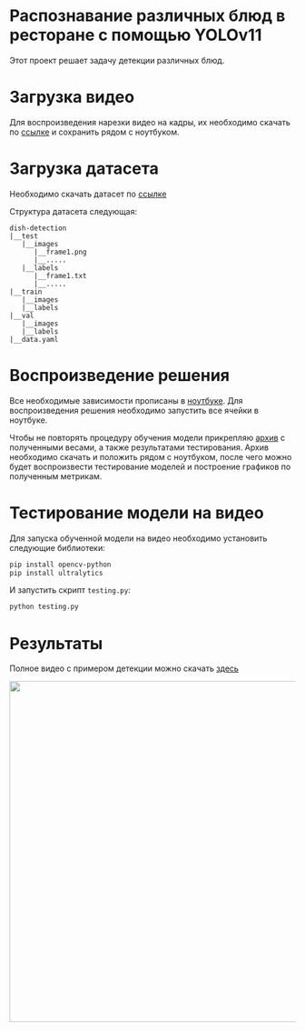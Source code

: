 # Распознавание различных блюд в ресторане с помощью YOLOv11
Этот проект решает задачу детекции различных блюд.

# Загрузка видео
Для воспроизведения нарезки видео на кадры, их необходимо скачать по [ссылке](https://disk.yandex.ru/d/-VhiX2BOWdw-rg) и сохранить рядом с ноутбуком.

# Загрузка датасета
Необходимо скачать датасет по [ссылке](https://drive.google.com/drive/folders/1MGbBY7E1w4JtK1epQ-VqvTYTfnQeF5G1?usp=sharing)

Структура датасета следующая:

```
dish-detection
|__test
   |__images
      |__frame1.png
      |__.....
   |__labels
      |__frame1.txt
      |__.....
|__train
   |__images
   |__labels
|__val
   |__images
   |__labels
|__data.yaml
```

# Воспроизведение решения
Все необходимые зависимости прописаны в [ноутбуке](dishes_detection.ipynb). Для воспроизведения решения необходимо запустить все ячейки в ноутбуке.

Чтобы не повторять процедуру обучения модели прикрепляю [архив](https://drive.google.com/drive/folders/1EV9e65IrScmN1NkVUbG3WKorA9Ve6OHt?usp=sharing) с полученными весами, а также результатами тестирования. Архив необходимо скачать и положить рядом с ноутбуком, после чего можно будет воспроизвести тестирование моделей и построение графиков по полученным метрикам.

# Тестирование модели на видео
Для запуска обученной модели на видео необходимо установить следующие библиотеки:
```bash
pip install opencv-python
pip install ultralytics
```
И запустить скрипт `testing.py`:
```bash
python testing.py
```

# Результаты
Полное видео с примером детекции можно скачать [здесь](https://drive.google.com/drive/folders/1ue_FkxTGQAqX2oDi2H4VQ19m6pTVuXCS?usp=sharing)

<p align="center">
<img src="example/example.gif" width="600">
</p>
